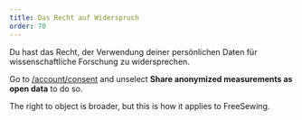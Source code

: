 ```yaml
---
title: Das Recht auf Widerspruch
order: 70
---
```


Du hast das Recht, der Verwendung deiner persönlichen Daten für wissenschaftliche Forschung zu widersprechen.

Go to [/account/consent](/account/consent/) and unselect **Share anonymized measurements as open data** to do so.

<Note>

The right to object is broader, but this is how it applies to FreeSewing.

</Note>
